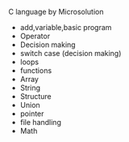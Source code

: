 C language by Microsolution
- add,variable,basic program
- Operator
- Decision making
- switch case (decision making)
- loops
- functions
- Array
- String
- Structure
- Union
- pointer 
- file handling 
- Math

